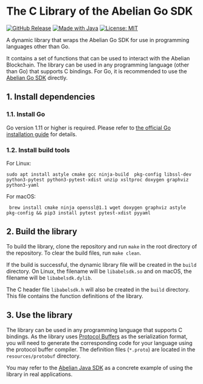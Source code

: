 # The C Library of the Abelian Go SDK

[![GitHub Release](https://img.shields.io/badge/Latest%20release-1.0.0-blue.svg)]()
[![Made with Java](https://img.shields.io/badge/Powered%20by-Go-lightblue.svg)](https://www.java.com)
[![License: MIT](https://img.shields.io/badge/License-MIT-orange.svg)](https://opensource.org/licenses/MIT)

A dynamic library that wraps the Abelian Go SDK for use in programming languages other than Go.

It contains a set of functions that can be used to interact with the Abelian Blockchain.
The library can be used in any programming language (other than Go) that supports C bindings.
For Go, it is recommended to use the [Abelian Go SDK](https://github.com/pqabelian/abel-sdk-go) directly.

## 1. Install dependencies

### 1.1. Install Go

Go version 1.11 or higher is required. Please refer to [the official Go installation guide](https://go.dev/doc/install) for details.

### 1.2. Install build tools

For Linux:

```shell
sudo apt install astyle cmake gcc ninja-build  pkg-config libssl-dev python3-pytest python3-pytest-xdist unzip xsltproc doxygen graphviz python3-yaml
```

For macOS:

```shell
 brew install cmake ninja openssl@1.1 wget doxygen graphviz astyle pkg-config && pip3 install pytest pytest-xdist pyyaml
```

## 2. Build the library

To build the library, clone the repository and run `make` in the root directory of the repository.
To clear the build files, run `make clean`.

If the build is successful, the dynamic library file will be created in the `build` directory.
On Linux, the filename will be `libabelsdk.so` and on macOS, the filename will be `libabelsdk.dylib`.

The C header file `libabelsdk.h` will also be created in the `build` directory. This file contains the function definitions of the library.

## 3. Use the library

The library can be used in any programming language that supports C bindings.
As the library uses [Protocol Buffers](https://protobuf.dev/) as the serialization format, you will need to generate the corresponding code for your language using the protocol buffer compiler.
The definition files (`*.proto`) are located in the `resources/protobuf` directory.

You may refer to the [Abelian Java SDK](https://github.com/pqabelian/abelian-sdk-java) as a concrete example of using the library in real applications.
